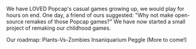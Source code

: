 We have LOVED Popcap's casual games growing up, we would play for hours on end.
One day, a friend of ours suggested: "Why not make open-source remakes of those Popcap games?"
We have now started a small project of remaking our childhood games.

Our roadmap:
Plants-Vs-Zombies
Insaniquarium
Peggle
(More to come!)
